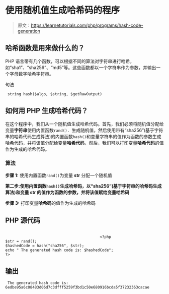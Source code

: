 # 使用随机值生成哈希码的程序

> 原文：<https://learnetutorials.com/php/programs/hash-code-generation>

## 哈希函数是用来做什么的？

PHP 语言带有几个函数，可以根据不同的算法对字符串进行哈希，如“sha1”、“sha256”、“md5”等。这些函数都以一个字符串作为参数，并输出一个字母数字哈希字符串。

句法

```
 string hash($algo, $string, $getRawOutput) 

```

## 如何用 PHP 生成哈希代码？

在这个程序中，我们从一个随机值生成哈希代码。首先，我们必须将随机值分配给变量**字符串**使用内置函数`rand(). `生成随机值，然后使用带有“sha256”(基于字符串的哈希代码生成算法)的内置函数`hash()`和变量字符串的值作为函数的参数生成哈希代码，并将该值分配给变量**哈希代码**，然后，我们可以打印变量**哈希代码**的值作为生成的哈希代码。

### 算法

**步骤 1:** 使用内置函数`rand()`为变量 **str** 分配一个随机值

**第二步:**使用内置函数`hash()`生成哈希码，以“sha256”(基于字符串的哈希码生成算法)和变量 str 的值作为函数的参数，并将该值赋给变量**哈希码**

**步骤 3:** 打印变量**哈希码**的值作为生成的哈希码

## PHP 源代码

```

                                          <?php
$str = rand();
$hashedCode = hash("sha256", $str);
echo " The generated hash code is: $hashedCode";
?>

```

## 输出

```
 The generated hash code is: 6edbe95a6c08483d06d7c3dfff5259f3bd1c50e680916bcda5f37232363cacae
```